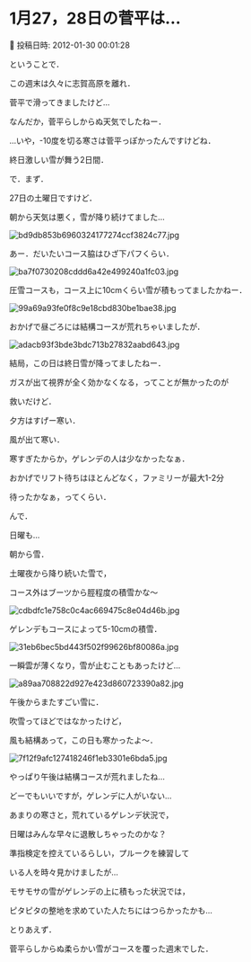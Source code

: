 # 1月27，28日の菅平は…

📅 投稿日時: 2012-01-30 00:01:28

ということで．





この週末は久々に志賀高原を離れ．


菅平で滑ってきましたけど…


なんだか，菅平らしからぬ天気でしたねー．


…いや，-10度を切る寒さは菅平っぽかったんですけどね．


終日激しい雪が舞う2日間．





で．まず．


27日の土曜日ですけど．


朝から天気は悪く，雪が降り続けてました…




![bd9db853b6960324177274ccf3824c77.jpg](images/bd9db853b6960324177274ccf3824c77.jpg)







あー．だいたいコース脇はひざ下パフくらい．




![ba7f0730208cddd6a42e499240a1fc03.jpg](images/ba7f0730208cddd6a42e499240a1fc03.jpg)




圧雪コースも，コース上に10cmくらい雪が積もってましたかねー．




![99a69a93fe0f8c9e18cbd830be1bae38.jpg](images/99a69a93fe0f8c9e18cbd830be1bae38.jpg)




おかげで昼ごろには結構コースが荒れちゃいましたが．




![adacb93f3bde3bdc713b27832aabd643.jpg](images/adacb93f3bde3bdc713b27832aabd643.jpg)




結局，この日は終日雪が降ってましたねー．





ガスが出て視界が全く効かなくなる，ってことが無かったのが


救いだけど．


夕方はすげー寒い．


風が出て寒い．


寒すぎたからか，ゲレンデの人は少なかったなぁ．





おかげでリフト待ちはほとんどなく，ファミリーが最大1-2分


待ったかなぁ，ってくらい．





んで．


日曜も…


朝から雪．


土曜夜から降り続いた雪で，


コース外はブーツから脛程度の積雪かな～




![cdbdfc1e758c0c4ac669475c8e04d46b.jpg](images/cdbdfc1e758c0c4ac669475c8e04d46b.jpg)




ゲレンデもコースによって5-10cmの積雪．




![31eb6bec5bd443f502f99626bf80086a.jpg](images/31eb6bec5bd443f502f99626bf80086a.jpg)







一瞬雲が薄くなり，雪が止むこともあったけど…




![a89aa708822d927e423d860723390a82.jpg](images/a89aa708822d927e423d860723390a82.jpg)




午後からまたすごい雪に．


吹雪ってほどではなかったけど，


風も結構あって，この日も寒かったよ～．




![7f12f9afc127418246f1eb3301e6bda5.jpg](images/7f12f9afc127418246f1eb3301e6bda5.jpg)




やっぱり午後は結構コースが荒れましたね…


どーでもいいですが，ゲレンデに人がいない…


あまりの寒さと，荒れているゲレンデ状況で，


日曜はみんな早々に退散しちゃったのかな？





準指検定を控えているらしい，プルークを練習して


いる人を時々見かけましたが…


モサモサの雪がゲレンデの上に積もった状況では，


ピタピタの整地を求めていた人たちにはつらかったかも…





とりあえず．


菅平らしからぬ柔らかい雪がコースを覆った週末でした．
